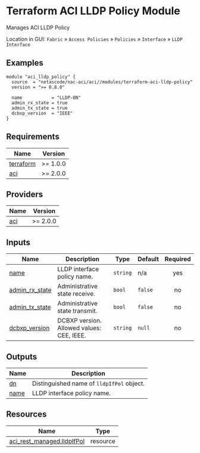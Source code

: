 <!-- BEGIN_TF_DOCS -->
# Terraform ACI LLDP Policy Module

Manages ACI LLDP Policy

Location in GUI:
`Fabric` » `Access Policies` » `Policies` » `Interface` » `LLDP Interface`

## Examples

```hcl
module "aci_lldp_policy" {
  source  = "netascode/nac-aci/aci//modules/terraform-aci-lldp-policy"
  version = ">= 0.8.0"

  name           = "LLDP-ON"
  admin_rx_state = true
  admin_tx_state = true
  dcbxp_version  = "IEEE"
}
```

## Requirements

| Name | Version |
|------|---------|
| <a name="requirement_terraform"></a> [terraform](#requirement\_terraform) | >= 1.0.0 |
| <a name="requirement_aci"></a> [aci](#requirement\_aci) | >= 2.0.0 |

## Providers

| Name | Version |
|------|---------|
| <a name="provider_aci"></a> [aci](#provider\_aci) | >= 2.0.0 |

## Inputs

| Name | Description | Type | Default | Required |
|------|-------------|------|---------|:--------:|
| <a name="input_name"></a> [name](#input\_name) | LLDP interface policy name. | `string` | n/a | yes |
| <a name="input_admin_rx_state"></a> [admin\_rx\_state](#input\_admin\_rx\_state) | Administrative state receive. | `bool` | `false` | no |
| <a name="input_admin_tx_state"></a> [admin\_tx\_state](#input\_admin\_tx\_state) | Administrative state transmit. | `bool` | `false` | no |
| <a name="input_dcbxp_version"></a> [dcbxp\_version](#input\_dcbxp\_version) | DCBXP version. Allowed values: CEE, IEEE. | `string` | `null` | no |

## Outputs

| Name | Description |
|------|-------------|
| <a name="output_dn"></a> [dn](#output\_dn) | Distinguished name of `lldpIfPol` object. |
| <a name="output_name"></a> [name](#output\_name) | LLDP interface policy name. |

## Resources

| Name | Type |
|------|------|
| [aci_rest_managed.lldpIfPol](https://registry.terraform.io/providers/CiscoDevNet/aci/latest/docs/resources/rest_managed) | resource |
<!-- END_TF_DOCS -->